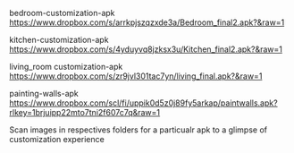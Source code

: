 bedroom-customization-apk
https://www.dropbox.com/s/arrkpjszqzxde3a/Bedroom_final2.apk?&raw=1


kitchen-customization-apk
https://www.dropbox.com/s/4yduyvq8jzksx3u/Kitchen_final2.apk?&raw=1

living_room customization-apk
https://www.dropbox.com/s/zr9jvl301tac7yn/living_final.apk?&raw=1

painting-walls-apk
https://www.dropbox.com/scl/fi/uppik0d5z0j89fy5arkap/paintwalls.apk?rlkey=1brjuipp22mto7tni2f607c7q&raw=1

Scan images in respectives folders for a particualr apk to a glimpse of customization experience

